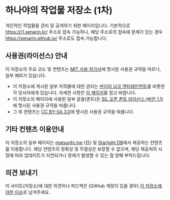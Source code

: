 # 하나야의 작업물 저장소 (1차)

개인적인 작업물을 관리 및 공개하기 위한 페이지입니다. 기본적으로 https://r1.senarin.kr/ 주소로 접속 가능하나, 해당 주소로의 접속에 문제가 있는 경우 https://senarin.github.io/ 주소로도 접속 가능합니다.

## 사용권(라이선스) 안내

이 저장소의 주요 코드 및 컨텐츠는 [MIT 사용 허가서](https://r1.senarin.kr/LICENSE.txt)에 명시된 사용권 규약을 따르나, 일부 예외가 있습니다.

- 이 저장소에 게시된 일부 저작물에 대한 권리는 [반다이 남코 엔터테인먼트](http://www.bandainamcoent.co.kr/)를 비롯한 각 당사자에게 있습니다. 자세한 사항은 [이 페이지](https://r1.senarin.kr/imasdatas/license_disclaimer.htm)를 참고 바랍니다.
- 이 저장소의 페이지에 사용된 일부 글꼴(폰트)은 [SIL 오픈 폰트 라이선스 (버전 1.1)](https://opensource.org/licenses/OFL-1.1)에 명시된 사용권 규약을 따릅니다.
- 그 외 컨텐츠는 [CC BY-SA 3.0](https://creativecommons.org/licenses/by-sa/3.0/legalcode)에 명시된 사용권 규약을 따릅니다.

## 기타 컨텐츠 이용안내

이 저장소의 일부 페이지는 [matsurihi.me](https://www.matsurihi.me/) (日) 및 [Starlight DB](https://starlight.kirara.ca/)에서 제공하는 컨텐츠를 이용합니다. 해당 컨텐츠의 정확성 및 무결성은 보장할 수 없으며, 해당 제공처의 사정에 따라 업데이트가 지연되거나 장애가 발생할 수 있는 점 양해 부탁드립니다.

## 의견 보내기
이 사이트(저장소)에 대한 의견이나 피드백은 (GitHub 계정이 있을 경우) [이 저장소에 대한 이슈](https://github.com/Senarin/Senarin.github.io/issues/1)로 남겨주세요.
